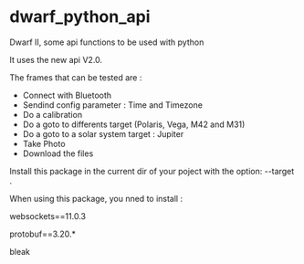 # dwarf_python_api
Dwarf II, some api functions to be used with python

It uses the new api V2.0.

The frames that can be tested are : 
- Connect with Bluetooth
- Sendind config parameter : Time and Timezone
- Do a calibration
- Do a goto to differents target (Polaris, Vega, M42 and M31)
- Do a goto to a solar system target : Jupiter
- Take Photo
- Download the files

Install this package in the current dir of your poject with the option: --target .


When using this package, you nned to install :

websockets==11.0.3

protobuf==3.20.*

bleak